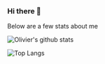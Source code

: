 ### Hi there 👋

<!--
**onshimiye/onshimiye** is a ✨ _special_ ✨ repository because its `README.md` (this file) appears on your GitHub profile.

Here are some ideas to get you started:

- 🔭 I’m currently working on ...
- 🌱 I’m currently learning ...
- 👯 I’m looking to collaborate on ...
- 🤔 I’m looking for help with ...
- 💬 Ask me about ...
- 📫 How to reach me: ...
- 😄 Pronouns: ...
- ⚡ Fun fact: ...
-->
Below are a few stats about me

![Olivier's github stats](https://github-readme-stats.vercel.app/api?username=onshimiye&show_icons=true&theme=solarized-dark&count_private=true)

![Top Langs](https://github-readme-stats.vercel.app/api/top-langs/?username=onshimiye&layout=compact&exclude=mindcanhack_arvrhackathon)
